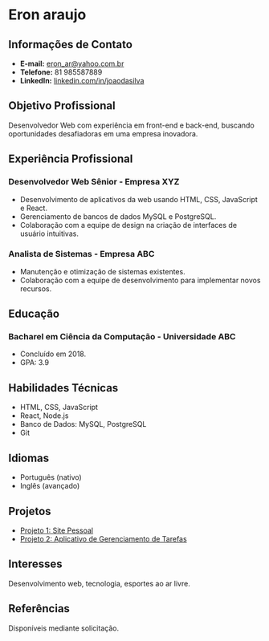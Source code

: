 # Eron araujo

## Informações de Contato
- **E-mail:** eron_ar@yahoo.com.br
- **Telefone:** 81 985587889
- **LinkedIn:** [linkedin.com/in/joaodasilva](https://www.linkedin.com/in/eron_ar)

## Objetivo Profissional
Desenvolvedor Web com experiência em front-end e back-end, buscando oportunidades desafiadoras em uma empresa inovadora.

## Experiência Profissional
### Desenvolvedor Web Sênior - Empresa XYZ
- Desenvolvimento de aplicativos da web usando HTML, CSS, JavaScript e React.
- Gerenciamento de bancos de dados MySQL e PostgreSQL.
- Colaboração com a equipe de design na criação de interfaces de usuário intuitivas.

### Analista de Sistemas - Empresa ABC
- Manutenção e otimização de sistemas existentes.
- Colaboração com a equipe de desenvolvimento para implementar novos recursos.

## Educação
### Bacharel em Ciência da Computação - Universidade ABC
- Concluído em 2018.
- GPA: 3.9

## Habilidades Técnicas
- HTML, CSS, JavaScript
- React, Node.js
- Banco de Dados: MySQL, PostgreSQL
- Git

## Idiomas
- Português (nativo)
- Inglês (avançado)

## Projetos
- [Projeto 1: Site Pessoal](https://github.com/juliovaleca/site-pessoal)
- [Projeto 2: Aplicativo de Gerenciamento de Tarefas](https://github.com/juliovalenca/aplicativo-tarefas)

## Interesses
Desenvolvimento web, tecnologia, esportes ao ar livre.

## Referências
Disponíveis mediante solicitação.

